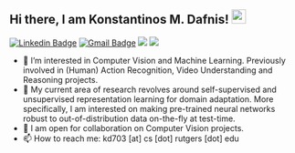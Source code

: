 <h2> Hi there, I am Konstantinos M. Dafnis! <img src="https://media.giphy.com/media/hvRJCLFzcasrR4ia7z/giphy.gif" width="25px"> </h2>

[![Linkedin Badge](https://img.shields.io/badge/-konstantinosdafnis-blue?style=flat-square&logo=Linkedin&logoColor=white&link=https://www.linkedin.com/in/konstantinosdafnis/)](https://www.linkedin.com/in/konstantinosdafnis) [![Gmail Badge](https://img.shields.io/badge/-kd703@cs.rutgers.edu-c14438?style=flat-square&logo=Gmail&logoColor=white&link=mailto:kd703@cs.rutgers.edu)](mailto:kd703@cs.rutgers.edu) ![](https://github.com/kdafnis) ![](https://visitor-badge.glitch.me/badge?page_id=kdafnis)
 

- 👀 I’m interested in Computer Vision and Machine Learning. Previously involved in (Human) Action Recognition, Video Understanding and Reasoning projects.
- 🌱 My current area of research revolves around self-supervised and unsupervised representation learning for domain adaptation. More specifically, I am            interested on making pre-trained neural networks robust to out-of-distribution data on-the-fly at test-time. 
- 💞️ I am open for collaboration on Computer Vision projects.
- 📫 How to reach me: kd703 [at] cs [dot] rutgers [dot] edu

<!---
kdafnis/kdafnis is a ✨ special ✨ repository because its `README.md` (this file) appears on your GitHub profile.
You can click the Preview link to take a look at your changes.
--->
